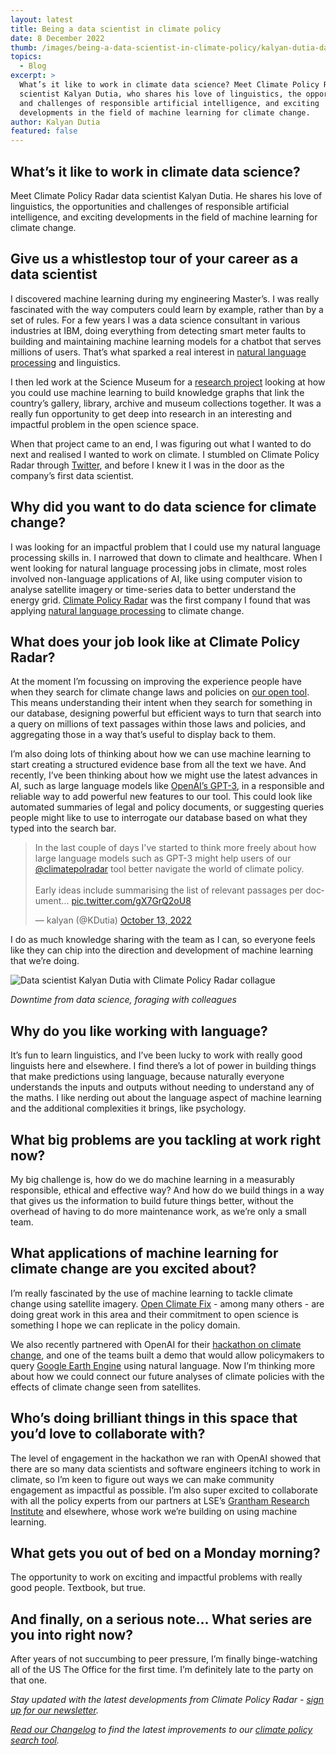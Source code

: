 ```yaml
---
layout: latest
title: Being a data scientist in climate policy
date: 8 December 2022
thumb: /images/being-a-data-scientist-in-climate-policy/kalyan-dutia-data-scientist.jpg
topics:
  - Blog
excerpt: >
  What’s it like to work in climate data science? Meet Climate Policy Radar data
  scientist Kalyan Dutia, who shares his love of linguistics, the opportunities
  and challenges of responsible artificial intelligence, and exciting
  developments in the field of machine learning for climate change.
author: Kalyan Dutia
featured: false
---
```

## What’s it like to work in climate data science?

Meet Climate Policy Radar data scientist Kalyan Dutia. He shares his love of linguistics, the opportunities and challenges of responsible artificial intelligence, and exciting developments in the field of machine learning for climate change.

## Give us a whistlestop tour of your career as a data scientist

I discovered machine learning during my engineering Master’s. I was really fascinated with the way computers could learn by example, rather than by a set of rules. For a few years I was a data science consultant in various industries at IBM, doing everything from detecting smart meter faults to building and maintaining machine learning models for a chatbot that serves millions of users. That’s what sparked a real interest in [natural language processing](https://www.ibm.com/cloud/learn/natural-language-processing) and linguistics.

I then led work at the Science Museum for a [research project](https://www.sciencemuseumgroup.org.uk/project/heritage-connector/) looking at how you could use machine learning to build knowledge graphs that link the country’s gallery, library, archive and museum collections together. It was a really fun opportunity to get deep into research in an interesting and impactful problem in the open science space.

When that project came to an end, I was figuring out what I wanted to do next and realised I wanted to work on climate. I stumbled on Climate Policy Radar through [Twitter](https://twitter.com/climatepolradar), and before I knew it I was in the door as the company’s first data scientist.

## Why did you want to do data science for climate change?

I was looking for an impactful problem that I could use my natural language processing skills in. I narrowed that down to climate and healthcare. When I went looking for natural language processing jobs in climate, most roles involved non-language applications of AI, like using computer vision to analyse satellite imagery or time-series data to better understand the energy grid. [Climate Policy Radar](https://app.climatepolicyradar.org/) was the first company I found that was applying [natural language processing](https://climatepolicyradar.org/latest/building-natural-language-search-for-climate-change-laws-and-policies) to climate change. 

## What does your job look like at Climate Policy Radar?

At the moment I’m focussing on improving the experience people have when they search for climate change laws and policies on [our open tool](https://app.climatepolicyradar.org/). This means understanding their intent when they search for something in our database, designing powerful but efficient ways to turn that search into a query on millions of text passages within those laws and policies, and aggregating those in a way that’s useful to display back to them. 

I’m also doing lots of thinking about how we can use machine learning to start creating a structured evidence base from all the text we have. And recently, I’ve been thinking about how we might use the latest advances in AI, such as large language models like [OpenAI’s GPT-3](https://openai.com/api/), in a responsible and reliable way to add powerful new features to our tool. This could look like automated summaries of legal and policy documents, or suggesting queries people might like to use to interrogate our database based on what they typed into the search bar.

<!--StartFragment-->

<blockquote class="twitter-tweet"><p lang="en" dir="ltr">In the last couple of days I&#39;ve started to think more freely about how large language models such as GPT-3 might help users of our <a href="https://twitter.com/climatepolradar?ref_src=twsrc%5Etfw">@climatepolradar</a> tool better navigate the world of climate policy. <br><br>Early ideas include summarising the list of relevant passages per document... <a href="https://t.co/gX7GrQ2oU8">pic.twitter.com/gX7GrQ2oU8</a></p>&mdash; kalyan (@KDutia) <a href="https://twitter.com/KDutia/status/1580584841501847552?ref_src=twsrc%5Etfw">October 13, 2022</a></blockquote> <script async src="https://platform.twitter.com/widgets.js" charset="utf-8"></script>

<!--EndFragment-->

I do as much knowledge sharing with the team as I can, so everyone feels like they can chip into the direction and development of machine learning that we’re doing.

![Data scientist Kalyan Dutia with Climate Policy Radar collague](/images/being-a-data-scientist-in-climate-policy/kalyan-and-climate-policy-radar-teammate-callie-foraging.jpg "Data scientist Kalyan Dutia and Climate Policy Radar collague Callie out foraging on a work trip")

*D﻿owntime from data science, foraging with colleagues*

## Why do you like working with language?

It’s fun to learn linguistics, and I’ve been lucky to work with really good linguists here and elsewhere. I find there’s a lot of power in building things that make predictions using language, because naturally everyone understands the inputs and outputs without needing to understand any of the maths. I like nerding out about the language aspect of machine learning and the additional complexities it brings, like psychology.

## What big problems are you tackling at work right now?

My big challenge is, how do we do machine learning in a measurably responsible, ethical and effective way? And how do we build things in a way that gives us the information to build future things better, without the overhead of having to do more maintenance work, as we’re only a small team.

## What applications of machine learning for climate change are you excited about?

I’m really fascinated by the use of machine learning to tackle climate change using satellite imagery. [Open Climate Fix](http://openclimatefix.org/) - among many others - are doing great work in this area and their commitment to open science is something I hope we can replicate in the policy domain. 

We also recently partnered with OpenAI for their [hackathon on climate change](https://openai.com/hackathon/), and one of the teams built a demo that would allow policymakers to query [Google Earth Engine](https://earthengine.google.com/) using natural language. Now I’m thinking more about how we could connect our future analyses of climate policies with the effects of climate change seen from satellites.

## Who’s doing brilliant things in this space that you’d love to collaborate with?

The level of engagement in the hackathon we ran with OpenAI showed that there are so many data scientists and software engineers itching to work in climate, so I’m keen to figure out ways we can make community engagement as impactful as possible. I’m also super excited to collaborate with all the policy experts from our partners at LSE’s [Grantham Research Institute](https://www.lse.ac.uk/granthaminstitute/) and elsewhere, whose work we’re building on using machine learning.

## What gets you out of bed on a Monday morning?

The opportunity to work on exciting and impactful problems with really good people. Textbook, but true.

## And finally, on a serious note… What series are you into right now?

After years of not succumbing to peer pressure, I’m finally binge-watching all of the US The Office for the first time. I’m definitely late to the party on that one.

*Stay updated with the latest developments from Climate Policy Radar - [sign up for our newsletter](https://3566c5a7.sibforms.com/serve/MUIEAPkXK4liqQjleE87527EfcD9gDzY26dQhnJOxNeXZK_TvEAjl_Qu7rrkysJS2ODrj1LioiH24HTGbul2vS1sAxYCPHtu7PgnhZrAE9yCfaFrJ7vzmvBc3u87cs_pkC_99nQ2AqBONHtLwErrV7mcVga2qNlO1xetSeqVVWYsrVPRjg6Rc978eQEMasGQc4PFgIfMFza8TJEv).*

*[Read our Changelog](https://climatepolicyradar.notion.site/Climate-Policy-Radar-s-Public-Changelog-1f028d2141e946adaebb8a420f50029c) to find the latest improvements to our [climate policy search tool](https://app.climatepolicyradar.org/).*